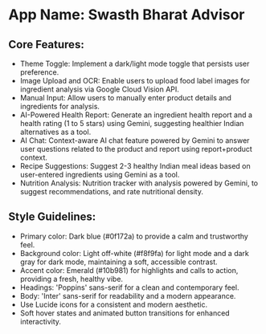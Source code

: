 # **App Name**: Swasth Bharat Advisor

## Core Features:

- Theme Toggle: Implement a dark/light mode toggle that persists user preference.
- Image Upload and OCR: Enable users to upload food label images for ingredient analysis via Google Cloud Vision API.
- Manual Input: Allow users to manually enter product details and ingredients for analysis.
- AI-Powered Health Report: Generate an ingredient health report and a health rating (1 to 5 stars) using Gemini, suggesting healthier Indian alternatives as a tool.
- AI Chat: Context-aware AI chat feature powered by Gemini to answer user questions related to the product and report using report+product context.
- Recipe Suggestions: Suggest 2-3 healthy Indian meal ideas based on user-entered ingredients using Gemini as a tool.
- Nutrition Analysis: Nutrition tracker with analysis powered by Gemini, to suggest recommendations, and rate nutritional density.

## Style Guidelines:

- Primary color: Dark blue (#0f172a) to provide a calm and trustworthy feel.
- Background color: Light off-white (#f8f9fa) for light mode and a dark gray for dark mode, maintaining a soft, accessible contrast.
- Accent color: Emerald (#10b981) for highlights and calls to action, providing a fresh, healthy vibe.
- Headings: 'Poppins' sans-serif for a clean and contemporary feel.
- Body: 'Inter' sans-serif for readability and a modern appearance.
- Use Lucide icons for a consistent and modern aesthetic.
- Soft hover states and animated button transitions for enhanced interactivity.